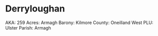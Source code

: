 # Derryloughan

AKA: 259
Acres: Armagh
Barony: Kilmore
County: Oneilland West
PLU: Ulster
Parish: Armagh